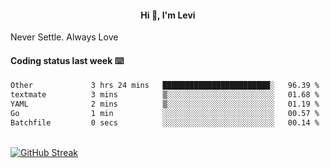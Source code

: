 <h4 style="text-align: center;">Hi 👋, I'm Levi</h4>  Never Settle. Always Love
<!---<img align="right" alt="Coding" width="300" src="https://i.pinimg.com/originals/81/17/8b/81178b47a8598f0c81c4799f2cdd4057.gif"></p> --->

#### Coding status last week ⌨️

<!--START_SECTION:waka-->

```txt
Other             3 hrs 24 mins   ████████████████████████░   96.39 %
textmate          3 mins          ▒░░░░░░░░░░░░░░░░░░░░░░░░   01.68 %
YAML              2 mins          ▒░░░░░░░░░░░░░░░░░░░░░░░░   01.19 %
Go                1 min           ░░░░░░░░░░░░░░░░░░░░░░░░░   00.57 %
Batchfile         0 secs          ░░░░░░░░░░░░░░░░░░░░░░░░░   00.14 %
```

<!--END_SECTION:waka-->
<br/>
<a href="https://git.io/streak-stats"><img src="https://github-readme-streak-stats.herokuapp.com?user=namezzy&theme=merko" alt="GitHub Streak" /></a>
<br>
